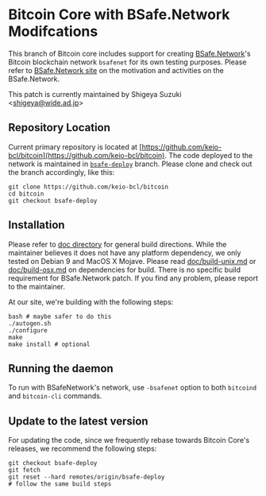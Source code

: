 Bitcoin Core with BSafe.Network Modifcations
============================================

This branch of Bitcoin core includes support for creating
[BSafe.Network](https://bsafe.network/)'s Bitcoin blockchain
network `bsafenet` for its own testing purposes. Please refer to
[BSafe.Network site](https://bsafe.network/) on the motivation and
activities on the BSafe.Network.

This patch is currently maintained by Shigeya Suzuki <<shigeya@wide.ad.jp>>


Repository Location
-------------------

Current primary repository is located at
[https://github.com/keio-bcl/bitcoin](https://github.com/keio-bcl/bitcoin).
The code deployed to the network is maintained in
[`bsafe-deploy`](https://github.com/keio-bcl/bitcoin/tree/bsafe-deploy)
branch. Please clone and check out the branch accordingly, like this:

    git clone https://github.com/keio-bcl/bitcoin
    cd bitcoin
    git checkout bsafe-deploy


Installation
------------

Please refer to [doc directory](doc) for general build
directions. While the maintainer believes it does not have any
platform dependency, we only tested on Debian 9 and MacOS X Mojave.
Please read [doc/build-unix.md](doc/build-unix.md) or
[doc/build-osx.md](doc/build-osx.md) on dependencies for build. There
is no specific build requirement for BSafe.Network patch.  If you
find any problem, please report to the maintainer.

At our site, we're building with the following steps:

    bash # maybe safer to do this
    ./autogen.sh
    ./configure
    make
    make install # optional


Running the daemon
------------------

To run with BSafeNetwork's network, use `-bsafenet` option to both
`bitcoind` and `bitcoin-cli` commands.


Update to the latest version
----------------------------

For updating the code, since we frequently rebase towards Bitcoin
Core's releases, we recommend the following steps:

    git checkout bsafe-deploy
    git fetch
    git reset --hard remotes/origin/bsafe-deploy
    # follow the same build steps

